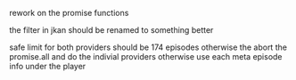 
rework on the promise functions



the filter in jkan should be renamed to something better


safe limit for both providers  should be 174 episodes otherwise the abort the promise.all and do the indivial providers
 otherwise use each meta episode info under the player

